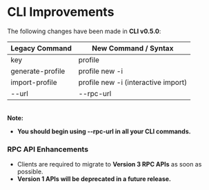 # CLI Improvements

The following changes have been made in **CLI v0.5.0**:

| Legacy Command   | New Command / Syntax                |
| ---------------- | ----------------------------------- |
| key              | profile                             |
| generate-profile | profile new -i                      |
| import-profile   | profile new -i (interactive import) |
| --url            | --rpc-url                           |

\
&#x20;**Note:**

* **You should begin using --rpc-url in all your CLI commands.**

### RPC API Enhancements

* Clients are required to migrate to **Version 3 RPC APIs** as soon as possible.
* **Version 1 APIs will be deprecated in a future release.**
